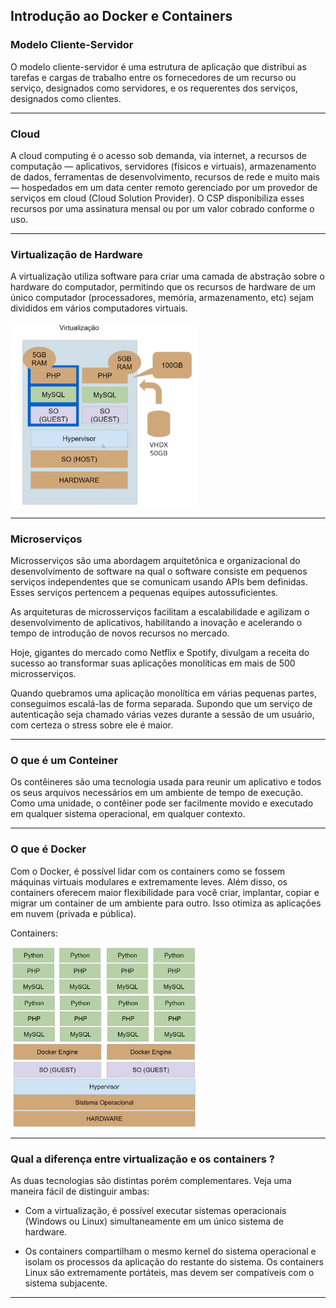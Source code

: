 
## Introdução ao Docker e Containers


### Modelo Cliente-Servidor

O modelo cliente-servidor é uma estrutura de aplicação que distribui as tarefas e cargas de trabalho entre os fornecedores de um recurso ou serviço, designados como servidores, e os requerentes dos serviços, designados como clientes.

---

### Cloud

A cloud computing é o acesso sob demanda, via internet, a recursos de computação — aplicativos, servidores (físicos e virtuais), armazenamento de dados, ferramentas de desenvolvimento, recursos de rede e muito mais — hospedados em um data center remoto gerenciado por um provedor de serviços em cloud (Cloud Solution Provider). O CSP disponibiliza esses recursos por uma assinatura mensal ou por um valor cobrado conforme o uso.

---

### Virtualização de Hardware

A virtualização utiliza software para criar uma camada de abstração sobre o hardware do computador, permitindo que os recursos de hardware de um único computador (processadores, memória, armazenamento, etc) sejam divididos em vários computadores virtuais.


<img src="img/virtualizacao.png" width="300">

---

### Microserviços

Microsserviços são uma abordagem arquitetônica e organizacional do desenvolvimento de software na qual o software consiste em pequenos serviços independentes que se comunicam usando APIs bem definidas. Esses serviços pertencem a pequenas equipes autossuficientes.

As arquiteturas de microsserviços facilitam a escalabilidade e agilizam o desenvolvimento de aplicativos, habilitando a inovação e acelerando o tempo de introdução de novos recursos no mercado.

Hoje, gigantes do mercado como Netflix e Spotify, divulgam a receita do sucesso ao transformar suas aplicações monolíticas em mais de 500 microsserviços.

Quando quebramos uma aplicação monolítica em várias pequenas partes, conseguimos escalá-las de forma separada. Supondo que um serviço de autenticação seja chamado várias vezes durante a sessão de um usuário, com certeza o stress sobre ele é maior.

---

### O que é um Conteiner

Os contêineres são uma tecnologia usada para reunir um aplicativo e todos os seus arquivos necessários em um ambiente de tempo de execução. Como uma unidade, o contêiner pode ser facilmente movido e executado em qualquer sistema operacional, em qualquer contexto.

---

### O que é Docker

Com o Docker, é possível lidar com os containers como se fossem máquinas virtuais modulares e extremamente leves. Além disso, os containers oferecem maior flexibilidade para você criar, implantar, copiar e migrar um container de um ambiente para outro. Isso otimiza as aplicações em nuvem (privada e pública).

Containers:

<img src="img/container.png" width="300">

---

### Qual a diferença entre virtualização e os containers ?

As duas tecnologias são distintas porém complementares. Veja uma maneira fácil de distinguir ambas:

* Com a virtualização, é possível executar sistemas operacionais (Windows ou Linux) simultaneamente em um único sistema de hardware.

* Os containers compartilham o mesmo kernel do sistema operacional e isolam os processos da aplicação do restante do sistema. Os containers Linux são extremamente portáteis, mas devem ser compatíveis com o sistema subjacente.

---